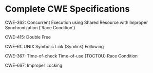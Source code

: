 

# Complete CWE Specifications

CWE-362: Concurrent Execution using Shared Resource with Improper Synchronization ('Race Condition')

CWE-415: Double Free

CWE-61: UNIX Symbolic Link (Symlink) Following

CWE-367: Time-of-check Time-of-use (TOCTOU) Race Condition

CWE-667: Improper Locking